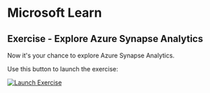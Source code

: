 # Microsoft Learn

## Exercise - Explore Azure Synapse Analytics

Now it's your chance to explore Azure Synapse Analytics.

Use this button to launch the exercise:

[![Launch Exercise](./images.launch-lab.png)](https://graememalcolm.github.io/data-engineer/Instructions/Labs/01-Explore-Azure-Synapse.html)
